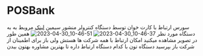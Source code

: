 # POSBank
سورس ارتباط با کارت خوان توسط دستگاه کنترولر منشور سیمین <a href="https://www.dedj.com/ProdoctPosban">لینک</a> مروبط به به دستگاه مورد نظر
![2023-04-30_10-46-37](https://user-images.githubusercontent.com/38620223/235341017-2ea90560-7afc-4bf0-85b1-b2f56b0b5c5e.jpg)
![2023-04-30_10-46-51](https://user-images.githubusercontent.com/38620223/235341021-5a9927c9-6669-412b-b141-913449f3aff7.jpg)
همین طور در تصویر مشاهده میکنید امکان ارتباط با همه شرکت ها هستش ولی باز برای اطمینان از شرکت باز بپرسید دستگاه تون با کدام دستگاه ارتباط داره تا بهترین مشاوره بهتون بیدن
